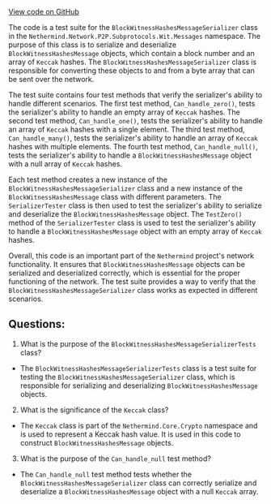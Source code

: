 [View code on GitHub](https://github.com/nethermindeth/nethermind/Nethermind.Network.Test/P2P/Subprotocols/Wit/BlockWitnessHashesMessageSerializerTests.cs)

The code is a test suite for the `BlockWitnessHashesMessageSerializer` class in the `Nethermind.Network.P2P.Subprotocols.Wit.Messages` namespace. The purpose of this class is to serialize and deserialize `BlockWitnessHashesMessage` objects, which contain a block number and an array of `Keccak` hashes. The `BlockWitnessHashesMessageSerializer` class is responsible for converting these objects to and from a byte array that can be sent over the network.

The test suite contains four test methods that verify the serializer's ability to handle different scenarios. The first test method, `Can_handle_zero()`, tests the serializer's ability to handle an empty array of `Keccak` hashes. The second test method, `Can_handle_one()`, tests the serializer's ability to handle an array of `Keccak` hashes with a single element. The third test method, `Can_handle_many()`, tests the serializer's ability to handle an array of `Keccak` hashes with multiple elements. The fourth test method, `Can_handle_null()`, tests the serializer's ability to handle a `BlockWitnessHashesMessage` object with a null array of `Keccak` hashes.

Each test method creates a new instance of the `BlockWitnessHashesMessageSerializer` class and a new instance of the `BlockWitnessHashesMessage` class with different parameters. The `SerializerTester` class is then used to test the serializer's ability to serialize and deserialize the `BlockWitnessHashesMessage` object. The `TestZero()` method of the `SerializerTester` class is used to test the serializer's ability to handle a `BlockWitnessHashesMessage` object with an empty array of `Keccak` hashes.

Overall, this code is an important part of the `Nethermind` project's network functionality. It ensures that `BlockWitnessHashesMessage` objects can be serialized and deserialized correctly, which is essential for the proper functioning of the network. The test suite provides a way to verify that the `BlockWitnessHashesMessageSerializer` class works as expected in different scenarios.
## Questions: 
 1. What is the purpose of the `BlockWitnessHashesMessageSerializerTests` class?
- The `BlockWitnessHashesMessageSerializerTests` class is a test suite for testing the `BlockWitnessHashesMessageSerializer` class, which is responsible for serializing and deserializing `BlockWitnessHashesMessage` objects.

2. What is the significance of the `Keccak` class?
- The `Keccak` class is part of the `Nethermind.Core.Crypto` namespace and is used to represent a Keccak hash value. It is used in this code to construct `BlockWitnessHashesMessage` objects.

3. What is the purpose of the `Can_handle_null` test method?
- The `Can_handle_null` test method tests whether the `BlockWitnessHashesMessageSerializer` class can correctly serialize and deserialize a `BlockWitnessHashesMessage` object with a null `Keccak` array.